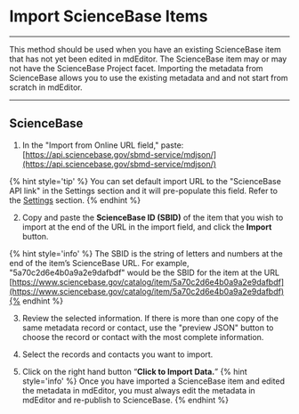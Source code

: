 # Import ScienceBase Items

---

This method should be used when you have an existing ScienceBase item that has not yet been edited in mdEditor. The ScienceBase item may or may not have the ScienceBase Project facet. Importing the metadata from ScienceBase allows you to use the existing metadata and and not start from scratch in mdEditor.

---

## ScienceBase 

1. In the "Import from Online URL field," paste: [https://api.sciencebase.gov/sbmd-service/mdjson/](https://api.sciencebase.gov/sbmd-service/mdjson/)

 {% hint style='tip' %} You can set default import URL to the "ScienceBase API link" in the Settings section and it will pre-populate this field. Refer to the [Settings](/settings.md) section. {% endhint %}

2. Copy and paste the **ScienceBase ID \(SBID\)** of the item that you wish to import at the end of the URL in the import field, and click the **Import** button.

  {% hint style='info' %} The SBID is the string of letters and numbers at the end of the item’s ScienceBase URL. For example,  "5a70c2d6e4b0a9a2e9dafbdf" would be the SBID for the item at the URL [https://www.sciencebase.gov/catalog/item/5a70c2d6e4b0a9a2e9dafbdf](https://www.sciencebase.gov/catalog/item/5a70c2d6e4b0a9a2e9dafbdf){% endhint %}

3. Review the selected information. If there is more than one copy of the same metadata record or contact, use the "preview JSON" button to choose the record or contact with the most complete information.

4. Select the records and contacts you want to import.

5. Click on the right hand button “**Click to Import Data.**”
 {% hint style='info' %} 
Once you have imported a ScienceBase item and edited the metadata in mdEditor, you must always edit the metadata in mdEditor and re-publish to ScienceBase.
{% endhint %}

### 



